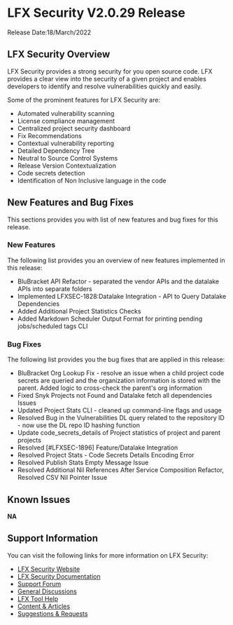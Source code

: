 # LFX Security V2.0.29 Release

Release Date:18/March/2022

## LFX Security Overview

LFX Security provides a strong security for you open source code. LFX provides a clear view into the security of a given project and enables developers to identify and resolve vulnerabilities quickly and easily.

Some of the prominent features for LFX Security are:

* Automated vulnerability scanning
* License compliance management
* Centralized project security dashboard
* Fix Recommendations
* Contextual vulnerability reporting
* Detailed Dependency Tree
* Neutral to Source Control Systems
* Release Version Contextualization
* Code secrets detection
* Identification of Non Inclusive language in the code

## New Features and Bug Fixes

This sections provides you with list of new features and bug fixes for this release.

### New Features

The following list provides you an overview of new features implemented in this release:

* BluBracket API Refactor - separated the vendor APIs and the datalake APIs into separate folders
* Implemented LFXSEC-1828:Datalake Integration - API to Query Datalake Dependencies
* Added Additional Project Statistics Checks
* Added Markdown Scheduler Output Format for printing pending jobs/scheduled tags CLI

### Bug Fixes

The following list provides you the bug fixes that are applied in this release:

* BluBracket Org Lookup Fix - resolve an issue when a child project code secrets are queried and the organization information is stored with the parent. Added logic to cross-check the parent's org information
* Fixed Snyk Projects not Found and Datalake fetch all dependencies Issues
* Updated Project Stats CLI - cleaned up command-line flags and usage
* Resolved Bug in the Vulnerabilities DL query related to the repository ID - now use the DL repo ID hashing function
* Update code\_secrets\_details of Project statistics of project and parent projects
* Resolved \[#LFXSEC-1896] Feature/Datalake Integration
* Resolved Project Stats - Code Secrets Details Encoding Error
* Resolved Publish Stats Empty Message Issue
* Resolved Additional Nil References After Service Composition Refactor, Resolved CSV Nil Pointer Issue

## Known Issues

**NA**

## **Support Information**

You can visit the following links for more information on LFX Security:

* [LFX Security Website](https://lfx.linuxfoundation.org/tools/security/)
* [LFX Security Documentation](https://docs.linuxfoundation.org/lfx/security)
* [Support Forum](https://community.lfx.dev)
* [General Discussions](https://community.lfx.dev/c/lfx-general-discussion/72)
* [LFX Tool Help](https://community.lfx.dev/c/help/62)
* [Content & Articles](https://community.lfx.dev/c/content-articles/58)
* [Suggestions & Requests](https://community.lfx.dev/c/suggestion-box/70)
